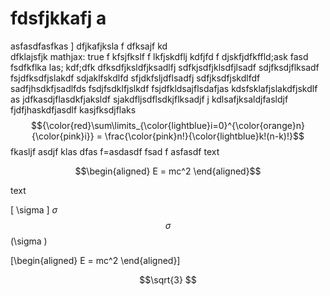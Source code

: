 # fdsfjkkafj a  
 asfasdfasfkas 
 ] dfjkafjksla f
  dfksajf kd  
   dfklajsfjk
mathjax: true
         f kfsjfkslf
         f lkfjskdflj kdfjfd
         f djskfjdfkffld;ask fasd \
         fsdfkflka las; kdf;dfk
         dfksdfjksldfjksadlfj
         sdfkjsdfjklsdfjlsadf
         sdjfksdjflksadf
         fsjdfksdfjslakdf sdjaklfskdlfd
         sfjdkfsljdflsadfj
         sdfjksdfjskdlfdf
         sadfjhsdkfjsadlfds
         fsdjfsdklfjslkdf
         fsjdfkldsajflsdafjas
          kdsfsklafjslakdfjskdlf
          as jdfkasdjflasdkfjaksldf
          sjakdfljsdflsdkjflksadjf
          j kdlsafjksaldjfasldjf
         fjdfjhaskdfjasdlf
         kasjfksdjflaks
         $${\color{red}\sum\limits_{\color{lightblue}i=0}^{\color{orange}n} {\color{pink}i}} = \frac{\color{pink}n!}{\color{lightblue}k!(n-k)!}$$
         fkasljf 
        asdjf klas
         dfas f=asdasdf
         fsad
         f
         asfasdf
text

$$\begin{aligned}
E = mc^2
\end{aligned}$$

text


         
\[
\sigma
\]
$\sigma$
$$\sigma$$
\(\sigma \)

\[\begin{aligned}
E = mc^2
\end{aligned}\]
```math
\sqrt{3}


```

 
